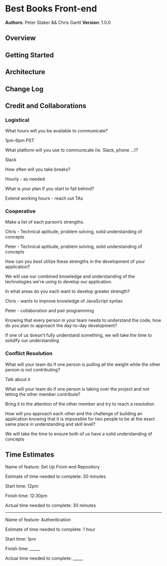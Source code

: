 # Best Books Front-end

**Authors**: Peter Staker && Chris Gantt
**Version**: 1.0.0

## Overview
<!-- Provide a high level overview of what this application is and why you are building it, beyond the fact that it's an assignment for this class. (i.e. What's your problem domain?) -->

## Getting Started
<!-- What are the steps that a user must take in order to build this app on their own machine and get it running? -->

## Architecture
<!-- Provide a detailed description of the application design. What technologies (languages, libraries, etc) you're using, and any other relevant design information. -->

## Change Log

<!-- Use this area to document the iterative changes made to your application as each feature is successfully implemented. Use time stamps. Here's an example:

01-01-2001 4:59pm - Application now has a fully-functional express server, with a GET route for the location resource. -->

## Credit and Collaborations

### Logistical

What hours will you be available to communicate?

1pm-6pm PST

What platform will you use to communicate (ie. Slack, phone …)?

Slack

How often will you take breaks?

Hourly - as needed

What is your plan if you start to fall behind?

Extend working hours - reach out TAs

### Cooperative

Make a list of each parson’s strengths.

Chris - Technical aptitude, problem solving, solid understanding of concepts

Peter - Technical aptitude, problem solving, solid understanding of concepts

How can you best utilize these strengths in the development of your application?

We will use our combined knowledge and understanding of the technologies we're using to develop our application.

In what areas do you each want to develop greater strength?

Chris - wants to improve knowledge of JavaScript syntax

Peter - collaboration and pair programming

Knowing that every person in your team needs to understand the code, how do you plan to approach the day-to-day development?

If one of us doesn't fully understand something, we will take the time to solidify our understanding

### Conflict Resolution

What will your team do if one person is pulling all the weight while the other person is not contributing?

Talk about it

What will your team do if one person is taking over the project and not letting the other member contribute?

Bring it to the attention of the other member and try to reach a resolution

How will you approach each other and the challenge of building an application knowing that it is impossible for two people to be at the exact same place
in understanding and skill level?

We will take the time to ensure both of us have a solid understanding of concepts

## Time Estimates

Name of feature: Set Up Front-end Repository

Estimate of time needed to complete: 30 minutes

Start time: 12pm

Finish time: 12:30pm

Actual time needed to complete: 30 minutes

***

Name of feature: Authentication

Estimate of time needed to complete: 1 hour

Start time: 1pm

Finish time: _____

Actual time needed to complete: _____
